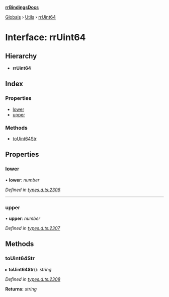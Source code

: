 **[rrBindingsDocs](../README.md)**

[Globals](../README.md) › [Utils](../modules/utils.md) › [rrUint64](utils.rruint64.md)

# Interface: rrUint64

## Hierarchy

* **rrUint64**

## Index

### Properties

* [lower](utils.rruint64.md#lower)
* [upper](utils.rruint64.md#upper)

### Methods

* [toUint64Str](utils.rruint64.md#touint64str)

## Properties

###  lower

• **lower**: *number*

*Defined in [types.d.ts:2306](https://github.com/Novalis15/RoyalRender-OpenExtensions/blob/5ba4523/rrNodeJS_rrBindings/nodeJS/lx64/v6/types.d.ts#L2306)*

___

###  upper

• **upper**: *number*

*Defined in [types.d.ts:2307](https://github.com/Novalis15/RoyalRender-OpenExtensions/blob/5ba4523/rrNodeJS_rrBindings/nodeJS/lx64/v6/types.d.ts#L2307)*

## Methods

###  toUint64Str

▸ **toUint64Str**(): *string*

*Defined in [types.d.ts:2308](https://github.com/Novalis15/RoyalRender-OpenExtensions/blob/5ba4523/rrNodeJS_rrBindings/nodeJS/lx64/v6/types.d.ts#L2308)*

**Returns:** *string*